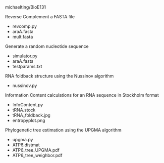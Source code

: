 michaelting/BioE131

Reverse Complement a FASTA file
- revcomp.py
- araA.fasta
- mult.fasta

Generate a random nucleotide sequence
- simulator.py
- araA.fasta
- testparams.txt

RNA foldback structure using the Nussinov algorithm
- nussinov.py

Information Content calculations for an RNA sequence in Stockholm format
- InfoContent.py
- tRNA.stock
- tRNA_foldback.jpg
- entropyplot.png

Phylogenetic tree estimation using the UPGMA algorithm
- upgma.py
- ATP6.distmat
- ATP6_tree_UPGMA.pdf
- ATP6_tree_weighbor.pdf
